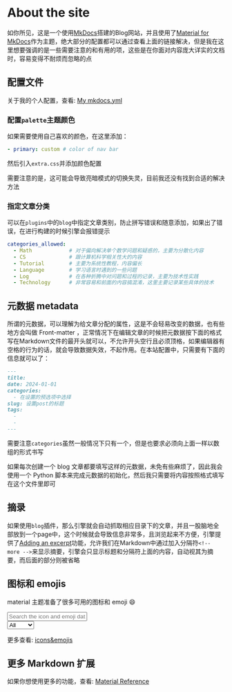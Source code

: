 # About the site

如你所见，这是一个使用[MkDocs](https://www.mkdocs.org/)搭建的Blog网站，并且使用了[Material for MkDocs](https://squidfunk.github.io/mkdocs-material/)作为主题，绝大部分的配置都可以通过查看上面的链接解决，但是我在这里想要强调的是一些需要注意的和有用的项，这些是在你面对内容庞大详实的文档时，容易变得不耐烦而忽略的点

## 配置文件

关于我的个人配置，查看: [My mkdocs.yml](https://github.com/Kihara-Ri/kihara-ri.github.io/blob/main/mkdocs.yml)

### 配置`palette`主题颜色

如果需要使用自己喜欢的颜色，在这里添加：

```yaml
- primary: custom # color of nav bar
```

然后引入`extra.css`并添加颜色配置

需要注意的是，这可能会导致亮暗模式的切换失灵，目前我还没有找到合适的解决方法

### 指定文章分类

可以在`plugins`中的`blog`中指定文章类别，防止拼写错误和随意添加，如果出了错误，在进行构建的时候引擎会报错提示

```yaml
categories_allowed:
  - Math            # 对于偏向解决单个数学问题和疑惑的，主要为分散化内容
  - CS              # 跟计算机科学相关性大的内容
  - Tutorial        # 主要为系统性教程，内容偏长
  - Language        # 学习语言时遇到的一些问题
  - Log             # 在各种折腾中对问题和过程的记录，主要为技术性实践
  - Technology      # 非常容易和前面的内容搞混淆，这里主要记录某些具体的技术
```

## 元数据 metadata

所谓的元数据，可以理解为给文章分配的属性，这是不会轻易改变的数据，也有些地方会叫做 Front-matter ，正常情况下在编辑文章的时候把元数据按下面的格式写在Markdown文件的最开头就可以，不允许开头空行且必须顶格，如果编辑器有空格的行为的话，就会导致数据失效，不起作用。在本站配置中，只需要有下面的信息就可以了：

```md
---
title:
date: 2024-01-01
categories: 
  - 在设置的预选项中选择
slug: 设置post的标题
tags: 
  - 
  - 
---
```

需要注意`categories`虽然一般情况下只有一个，但是也要求必须向上面一样以数组的形式书写

如果每次创建一个 blog 文章都要填写这样的元数据，未免有些麻烦了，因此我会使用一个 Python 脚本来完成元数据的初始化，然后我只需要将内容按照格式填写在这个文件里即可

## 摘录

如果使用`blog`插件，那么引擎就会自动抓取相应目录下的文章，并且一股脑地全部放到一个page中，这个时候就会导致信息非常多，且浏览起来不方便，引擎提供了[Adding an excerpt](https://squidfunk.github.io/mkdocs-material/setup/setting-up-a-blog/#adding-an-excerpt)功能，允许我们在Markdown中通过加入分隔符`<!-- more -->`来显示摘要，引擎会只显示标题和分隔符上面的内容，自动视其为摘要，而后面的部分则被省略

## 图标和 emojis

material 主题准备了很多可用的图标和 emoji :smile:

<div class="mdx-iconsearch" data-mdx-component="iconsearch">
  <input
    class="md-input md-input--stretch mdx-iconsearch__input"
    placeholder="Search the icon and emoji database"
    data-mdx-component="iconsearch-query"
  />
  <div class="mdx-iconsearch-result" data-mdx-component="iconsearch-result">
    <select
      class="mdx-iconsearch-result__select"
      data-mdx-component="iconsearch-select"
    >
      <option value="all" selected>All</option>
      <option value="icons">Icons</option>
      <option value="emojis">Emojis</option>
    </select>
    <div class="mdx-iconsearch-result__meta"></div>
    <ol class="mdx-iconsearch-result__list"></ol>
  </div>
</div>

更多查看: [icons&emojis](https://squidfunk.github.io/mkdocs-material/reference/icons-emojis/#with-animations-docsstylesheetsextracss)

## 更多 Markdown 扩展

如果你想使用更多的功能，查看: [Material Reference](https://squidfunk.github.io/mkdocs-material/reference/)
